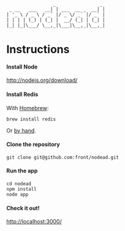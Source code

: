                      _                _ 
     _ __   ___   __| | ___  __ _  __| |
    | '_ \ / _ \ / _` |/ _ \/ _` |/ _` |
    | | | | (_) | (_| |  __/ (_| | (_| |
    |_| |_|\___/ \__,_|\___|\__,_|\__,_|


# Instructions

#### Install Node

http://nodejs.org/download/


#### Install Redis

With [Homebrew](http://mxcl.github.com/homebrew/):

    brew install redis

Or [by hand](http://redis.io/download).

#### Clone the repository

    git clone git@github.com:front/nodead.git

#### Run the app

    cd nodead
    npm install
    node app

#### Check it out!

[http://localhost:3000/](http://localhost:3000/)
